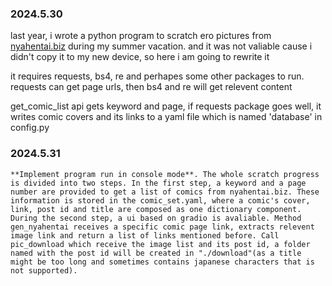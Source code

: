 ### 2024.5.30

  last year, i wrote a python program to scratch ero pictures from [nyahentai.biz](https://nyahentai.biz) during my summer vacation. and it was not valiable cause i didn't copy it to my new device, so here i am going to rewrite it

  it requires requests, bs4, re and perhapes some other packages to run. requests can get page urls, then bs4 and re will get relevent content

  get_comic_list api gets keyword and page, if requests package goes well, it writes comic covers and its links to a yaml file which is named 'database' in config.py


  ### 2024.5.31

    **Implement program run in console mode**. The whole scratch progress is divided into two steps. In the first step, a keyword and a page number are provided to get a list of comics from nyahentai.biz. These information is stored in the comic_set.yaml, where a comic's cover, link, post id and title are composed as one dictionary component. During the second step, a ui based on gradio is avaliable. Method gen_nyahentai receives a specific comic page link, extracts relevent image link and return a list of links mentioned before. Call pic_download which receive the image list and its post id, a folder named with the post id will be created in "./download"(as a title might be too long and sometimes contains japanese characters that is not supported).
